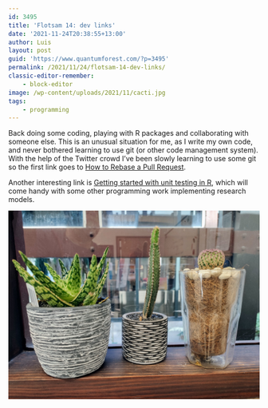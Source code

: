 ```yaml
---
id: 3495
title: 'Flotsam 14: dev links'
date: '2021-11-24T20:38:55+13:00'
author: Luis
layout: post
guid: 'https://www.quantumforest.com/?p=3495'
permalink: /2021/11/24/flotsam-14-dev-links/
classic-editor-remember:
    - block-editor
image: /wp-content/uploads/2021/11/cacti.jpg
tags:
    - programming
---
```


Back doing some coding, playing with R packages and collaborating with someone else. This is an unusual situation for me, as I write my own code, and never bothered learning to use git (or other code management system). With the help of the Twitter crowd I’ve been slowly learning to use some git so the first link goes to [How to Rebase a Pull Request](https://github.com/edx/edx-platform/wiki/How-to-Rebase-a-Pull-Request).

Another interesting link is [Getting started with unit testing in R](https://www.pipinghotdata.com/posts/2021-11-23-getting-started-with-unit-testing-in-r/), which will come handy with some other programming work implementing research models.

![Just some cactuses.](/assets/images/cacti.jpg)